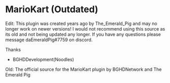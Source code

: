 MarioKart (Outdated)
=========

Edit: This plugin was created years ago by The_Emerald_Pig and may no longer work on newer versions!
I would not recommend using this source as its old and not being updated any longer.
If you have any questions please message daEmeraldPig#7759 on discord.

Thanks
- BGHDDevelopment(Noodles)

Old: The official source for the MarioKart plugin by BGHDNetwork and The Emerald Pig
